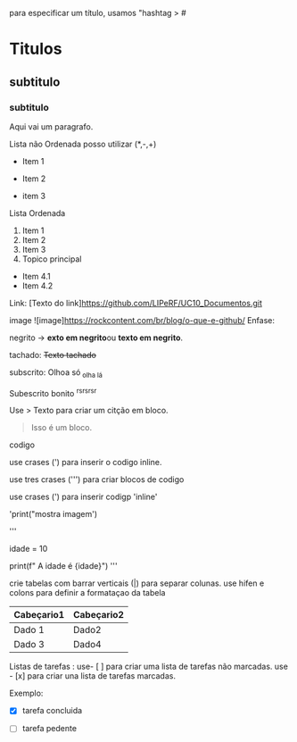 para especificar um título, usamos "hashtag > #


# Titulos 

## subtitulo
### subtitulo

Aqui vai um paragrafo.

Lista não Ordenada posso utilizar (*,-,+)
+ Item 1
* Item 2
- item 3

Lista Ordenada 
1. Item 1
2. Item 2
3. Item 3
4. Topico principal

 * Item 4.1
 * Item 4.2

Link:
[Texto do link]https://github.com/LIPeRF/UC10_Documentos.git

image
![image]https://rockcontent.com/br/blog/o-que-e-github/
Enfase:

negrito -> **exto em negrito**ou __texto em negrito__.

tachado: ~~Texto tachado~~ 

subscrito: Olhoa só<sub> olha lá <sub>

Subescrito  bonito <sup> rsrsrsr <sup> 

Use > Texto para criar um citção em bloco.

> Isso é um bloco.

codigo 


use crases (') para inserir o codigo inline.

use tres crases (''') para criar blocos de codigo 

use crases (\') para inserir codigp 'inline'

'print("mostra imagem') 

''' 

idade = 10 

print(f" A idade é {idade}")
'''


crie tabelas com barrar verticais (|) para separar colunas.
use  hifen e colons para definir a formataçao da tabela 


| **Cabeçario1**|**Cabeçario2**|
|---------------|--------------|
| Dado 1        | Dado2        |
| Dado 3        | Dado4        |



Listas de tarefas :
use- [ ] para criar uma lista de tarefas não marcadas. 
use - [x] para criar una lista de tarefas marcadas.




Exemplo:
-[x] tarefa concluida 
-[ ] tarefa pedente 

